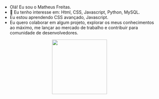 -  Olá! Eu sou o Matheus Freitas.
- 👀 Eu tenho interesse em: Html, CSS, Javascript, Python, MySQL.
- Eu estou aprendendo CSS avançado, Javascript.
- Eu quero colaborar em algum projeto, explorar os meus conhecimentos ao máximo, me lançar ao mercado de trabalho e contribuir para comunidade de desenvolvedores.

<div align="center">
  <a href="https://github.com/freitas022">
  <img height="180em" src="https://github-readme-stats.vercel.app/api?username=freitas022&show_icons=true&theme=hacker&include_all_commits=true&count_private=true"/>
</div>
